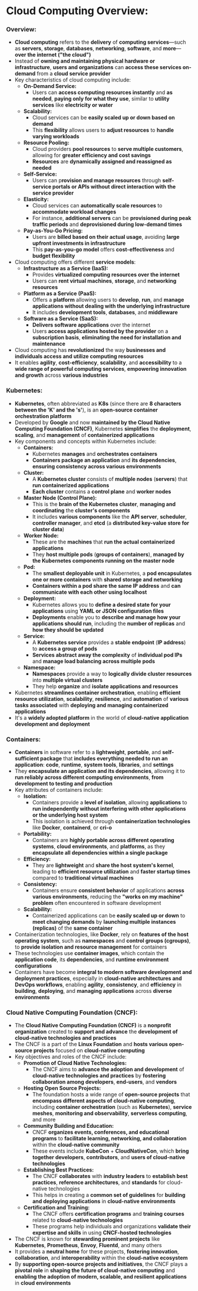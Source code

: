 # Cloud Computing Overview:

### Overview:
* **Cloud computing** refers to the **delivery** of **computing services**—such as **servers**, **storage**, 
  **databases**, **networking**, **software**, and **more**—**over the internet ("the cloud")**
* Instead of **owning and maintaining physical hardware or infrastructure**, **users and organizations** can **access 
  these services on-demand** from a **cloud service provider**
* Key characteristics of cloud computing include:
  * **On-Demand Service:**
    * Users can **access computing resources instantly** and **as needed**, **paying only for what they use**, similar 
      to **utility services** like **electricity or water**
  * **Scalability:**
    * Cloud services can be **easily scaled up or down based on demand**
    * This **flexibility** allows users to **adjust resources** to **handle varying workloads**
  * **Resource Pooling:**
    * Cloud providers **pool resources** to **serve multiple customers**, allowing for **greater efficiency and cost 
      savings**
    * **Resources** are **dynamically assigned and reassigned as needed**
  * **Self-Service:**
    * Users can p**rovision and manage resources** through **self-service portals or APIs without direct interaction 
      with the service provider**
  * **Elasticity:**
    * Cloud services can **automatically scale resources** to **accommodate workload changes**
    * For instance, **additional servers** can be **provisioned during peak traffic periods** and **deprovisioned during 
      low-demand times**
  * **Pay-as-You-Go Pricing:**
    * Users are **billed based on their actual usage**, avoiding **large upfront investments in infrastructure**
    * This **pay-as-you-go model** offers **cost-effectiveness** and **budget flexibility**
* Cloud computing offers different **service models**:
  * **Infrastructure as a Service (IaaS):**
    * Provides **virtualized computing resources over the internet**
    * Users can **rent virtual machines**, **storage**, and **networking resources**
  * **Platform as a Service (PaaS):**
    * Offers a **platform** allowing users to **develop**, **run**, and **manage applications without dealing with the 
      underlying infrastructure**
    * It includes **development tools**, **databases**, and **middleware**
  * **Software as a Service (SaaS):**
    * **Delivers software applications** over the internet
    * Users **access applications hosted by the provider** on a **subscription basis**, **eliminating the need for 
      installation and maintenance**
* Cloud computing has **revolutionized** the way **businesses and individuals access and utilize computing resources**
* It enables **agility**, **cost-efficiency**, **scalability**, and **accessibility** to a **wide range of powerful 
  computing services**, **empowering innovation and growth** across **various industries**

### Kubernetes:
* **Kubernetes**, often abbreviated as **K8s** (since there are **8 characters between the 'K' and the 's'**), is an 
  **open-source container orchestration platform**
* Developed by **Google** and now **maintained by the Cloud Native Computing Foundation (CNCF)**, Kubernetes 
  **simplifies** the **deployment**, **scaling**, and **management** of **containerized applications**
* Key components and concepts within Kubernetes include:
  * **Containers:**
    * Kubernetes **manages** and **orchestrates containers**
    * **Containers package an application** and **its dependencies**, **ensuring consistency across various 
      environments**
  * **Cluster:**
    * A **Kubernetes cluster** consists of **multiple nodes** (**servers**) that **run containerized applications**
    * **Each cluster** contains a **control plane** and **worker nodes**
  * **Master Node (Control Plane):**
    * This is the **brain of the Kubernetes cluster**, **managing and coordinating** the **cluster's components**
    * It includes **various components** like the **API server**, **scheduler**, **controller manager**, and **etcd** 
      (a **distributed key-value store for cluster data**)
  * **Worker Node:**
    * These are the **machines** that **run the actual containerized applications**
    * They **host multiple pods** (**groups of containers**), **managed by the Kubernetes components running on the 
      master node**
  * **Pod:**
    * The **smallest deployable unit** in Kubernetes, a **pod encapsulates one or more containers** with **shared 
      storage and networking**
    * **Containers within a pod share the same IP address** and **can communicate with each other using localhost**
  * **Deployment:**
    * Kubernetes allows you to **define a desired state for your applications** using **YAML or JSON configuration 
      files**
    * **Deployments** enable you to **describe and manage how your applications should run**, including the **number of 
      replicas** and **how they should be updated**
  * **Service:**
    * A **Kubernetes service** provides a **stable endpoint** (**IP address**) to **access a group of pods**
    * **Services abstract away the complexity** of **individual pod IPs** and **manage load balancing across multiple 
      pods**
  * **Namespace:**
    * **Namespaces** provide a way to **logically divide cluster resources** into **multiple virtual clusters**
    * They help **organize** and **isolate applications and resources**
* Kubernetes **streamlines container orchestration**, enabling **efficient resource utilization**, **scalability**, 
  **resilience**, and **automation** of **various tasks associated** with **deploying and managing containerized 
  applications**
* It's a **widely adopted platform** in the world of **cloud-native application development and deployment**

### Containers:
* **Containers** in software refer to a **lightweight**, **portable**, and **self-sufficient package** that **includes 
  everything needed to run an application**: **code**, **runtime**, **system tools**, **libraries**, and **settings**
* They **encapsulate an application and its dependencies**, allowing it to **run reliably across different computing 
  environments**, **from development to testing and production**
* Key attributes of containers include:
  * **Isolation:**
    * Containers provide a **level of isolation**, allowing **applications** to **run independently without interfering 
      with other applications or the underlying host system**
    * This isolation is achieved through **containerization technologies** like **Docker**, **containerd**, or **cri-o**
  * **Portability:**
    * Containers are **highly portable across different operating systems**, **cloud environments**, and **platforms**, 
      as they **encapsulate all dependencies within a single package**
  * **Efficiency:**
    * They are **lightweight** and **share the host system's kernel**, leading to **efficient resource utilization** and
      **faster startup times** compared to **traditional virtual machines**
  * **Consistency:**
    * Containers ensure **consistent behavior** of applications **across various environments**, reducing the **"works 
      on my machine" problem** often encountered in software development
  * **Scalability:**
    * Containerized applications can be **easily scaled up or down** to **meet changing demands** by **launching 
      multiple instances (replicas)** of the **same container**
* Containerization technologies, like **Docker**, rely on **features of the host operating system**, such as 
  **namespaces** and **control groups (cgroups)**, to **provide isolation and resource management** for containers
* These technologies use **container images**, which contain the **application code**, its **dependencies**, and 
  **runtime environment configurations**
* Containers have become **integral to modern software development and deployment practices**, especially in 
  **cloud-native architectures and DevOps workflows**, enabling **agility**, **consistency**, and **efficiency** in 
  **building**, **deploying**, and **managing applications** across **diverse environments**

### Cloud Native Computing Foundation (CNCF):
* The **Cloud Native Computing Foundation (CNCF)** is a **nonprofit organization** created to **support and advance** 
  the **development of cloud-native technologies and practices**
* The CNCF is a part of the **Linux Foundation** and **hosts various open-source projects** focused on **cloud-native 
  computing**
* Key objectives and roles of the CNCF include:
  * **Promotion of Cloud Native Technologies:**
    * The CNCF aims to **advance the adoption and development** of **cloud-native technologies and practices** by 
      **fostering collaboration among developers**, **end-users**, and **vendors**
  * **Hosting Open Source Projects:**
    * The foundation hosts a wide range of **open-source projects** that **encompass different aspects of cloud-native 
      computing**, including **container orchestration** (such as **Kubernetes**), **service meshes**, **monitoring and 
      observability**, **serverless computing**, and more
  * **Community Building and Education:**
    * CNCF **organizes events, conferences, and educational programs** to **facilitate learning, networking, and 
      collaboration** within the **cloud-native community**
    * These events include **KubeCon** + **CloudNativeCon**, which **bring together developers**, **contributors**, and 
      **users of cloud-native technologies**
  * **Establishing Best Practices:**
    * The CNCF **collaborates** with **industry leaders** to **establish best practices**, **reference architectures**, 
      and **standards** for cloud-native technologies
    * This helps in creating a **common set of guidelines** for **building and deploying applications** in 
      **cloud-native environments**
  * **Certification and Training:**
    * The CNCF offers **certification programs** and **training courses** related to **cloud-native technologies**
    * These programs help individuals and organizations **validate their expertise and skills** in using **CNCF-hosted 
      technologies**
* The CNCF is known for **stewarding prominent projects** like **Kubernetes**, **Prometheus**, **Envoy**, **Fluentd**, 
  and many others
* It provides a **neutral home** for these projects, **fostering innovation**, **collaboration**, and 
  **interoperability** within the **cloud-native ecosystem**
* By **supporting open-source projects and initiatives**, the CNCF plays a **pivotal role** in **shaping the future of 
  cloud-native computing** and **enabling the adoption of modern, scalable, and resilient applications** in **cloud 
  environments**



